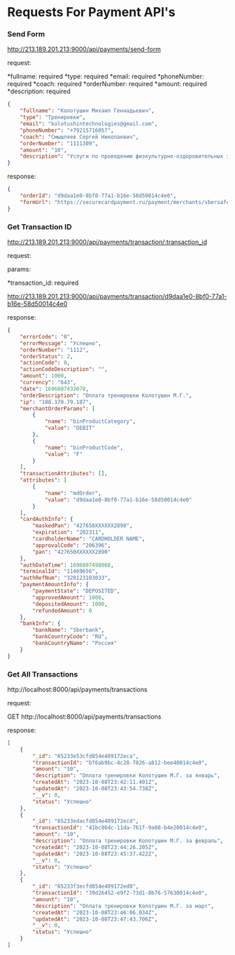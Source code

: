 # Requests For Payment API's

### Send Form
http://213.189.201.213:9000/api/payments/send-form

request:

*fullname: required
*type: required
*email: required
*phoneNumber: required
*coach: required
*orderNumber: required
*amount: required
*description: required

```json
{
    "fullname": "Колотушин Михаил Геннадьевич",
    "type": "Тренировки",
    "email": "kolotushintechnologies@gmail.com",
    "phoneNumber": "+79215716057",
    "coach": "Смышляев Сергей Николаевич",
    "orderNumber": "1111309",
    "amount": "10",
    "description": "Услуги по проведению физкультурно-оздоровительных занятий. Колотушин Михаил Геннадьевич, Октябрь."
}
```

response: 

```json
{
    "orderId": "d9daa1e0-8bf0-77a1-b16e-58d50014c4e0",
    "formUrl": "https://securecardpayment.ru/payment/merchants/sbersafe_sberid/payment_ru.html?mdOrder=d9daa1e0-8bf0-77a1-b16e-58d50014c4e0"
}
```

### Get Transaction ID
http://213.189.201.213:9000/api/payments/transaction/:transaction_id

request:

params:

*transaction_id: required

http://213.189.201.213:9000/api/payments/transaction/d9daa1e0-8bf0-77a1-b16e-58d50014c4e0

response: 

```json
{
    "errorCode": "0",
    "errorMessage": "Успешно",
    "orderNumber": "1112",
    "orderStatus": 2,
    "actionCode": 0,
    "actionCodeDescription": "",
    "amount": 1000,
    "currency": "643",
    "date": 1696807433078,
    "orderDescription": "Оплата тренировки Колотушин М.Г.",
    "ip": "188.170.79.187",
    "merchantOrderParams": [
        {
            "name": "binProductCategory",
            "value": "DEBIT"
        },
        {
            "name": "binProductCode",
            "value": "F"
        }
    ],
    "transactionAttributes": [],
    "attributes": [
        {
            "name": "mdOrder",
            "value": "d9daa1e0-8bf0-77a1-b16e-58d50014c4e0"
        }
    ],
    "cardAuthInfo": {
        "maskedPan": "427650XXXXXX2890",
        "expiration": "202311",
        "cardholderName": "CARDHOLDER NAME",
        "approvalCode": "206396",
        "pan": "427650XXXXXX2890"
    },
    "authDateTime": 1696807498068,
    "terminalId": "11469656",
    "authRefNum": "328123103033",
    "paymentAmountInfo": {
        "paymentState": "DEPOSITED",
        "approvedAmount": 1000,
        "depositedAmount": 1000,
        "refundedAmount": 0
    },
    "bankInfo": {
        "bankName": "Sberbank",
        "bankCountryCode": "RU",
        "bankCountryName": "Россия"
    }
}
```

### Get All Transactions
http://localhost:8000/api/payments/transactions

request:

GET http://localhost:8000/api/payments/transactions

response: 

```json
[
    {
        "_id": "65233e53cfd854e409172eca",
        "transactionId": "bf6ab9bc-4c28-7826-a812-bee40014c4e0",
        "amount": "10",
        "description": "Оплата тренировки Колотушин М.Г. за январь",
        "createdAt": "2023-10-08T23:42:11.401Z",
        "updatedAt": "2023-10-08T23:43:54.738Z",
        "__v": 0,
        "status": "Успешно"
    },
    {
        "_id": "65233edacfd854e409172ecd",
        "transactionId": "41bc864c-11da-761f-9a88-b4e20014c4e0",
        "amount": "10",
        "description": "Оплата тренировки Колотушин М.Г. за февраль",
        "createdAt": "2023-10-08T23:44:26.205Z",
        "updatedAt": "2023-10-08T23:45:37.422Z",
        "__v": 0,
        "status": "Успешно"
    },
    {
        "_id": "65233f3ecfd854e409172ed0",
        "transactionId": "39d26452-e9f2-73d1-8b76-57630014c4e0",
        "amount": "10",
        "description": "Оплата тренировки Колотушин М.Г. за март",
        "createdAt": "2023-10-08T23:46:06.034Z",
        "updatedAt": "2023-10-08T23:47:43.706Z",
        "__v": 0,
        "status": "Успешно"
    }
]
```
